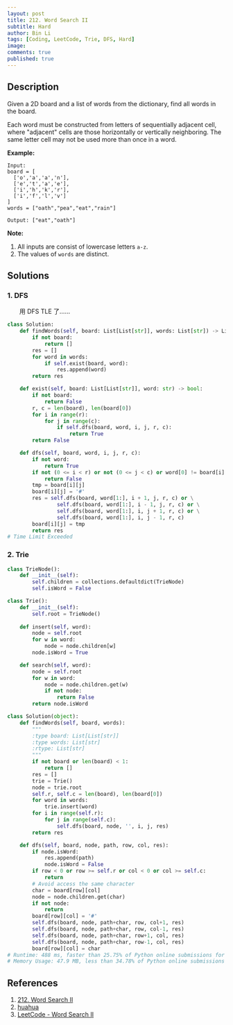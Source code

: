 ```yaml
---
layout: post
title: 212. Word Search II
subtitle: Hard
author: Bin Li
tags: [Coding, LeetCode, Trie, DFS, Hard]
image: 
comments: true
published: true
---
```


## Description

Given a 2D board and a list of words from the dictionary, find all words in the board.

Each word must be constructed from letters of sequentially adjacent cell, where "adjacent" cells are those horizontally or vertically neighboring. The same letter cell may not be used more than once in a word.

 

**Example:**

```
Input: 
board = [
  ['o','a','a','n'],
  ['e','t','a','e'],
  ['i','h','k','r'],
  ['i','f','l','v']
]
words = ["oath","pea","eat","rain"]

Output: ["eat","oath"]
```

 

**Note:**

1. All inputs are consist of lowercase letters `a-z`.
2. The values of `words` are distinct.

## Solutions
### 1. DFS
　　用 DFS TLE 了……
```python
class Solution:
    def findWords(self, board: List[List[str]], words: List[str]) -> List[str]:
        if not board:
            return []
        res = []
        for word in words:
            if self.exist(board, word):
                res.append(word)
        return res

    def exist(self, board: List[List[str]], word: str) -> bool:
        if not board:
            return False
        r, c = len(board), len(board[0])
        for i in range(r):
            for j in range(c):
                if self.dfs(board, word, i, j, r, c):
                    return True
        return False

    def dfs(self, board, word, i, j, r, c):
        if not word:
            return True
        if not (0 <= i < r) or not (0 <= j < c) or word[0] != board[i][j]:
            return False
        tmp = board[i][j]
        board[i][j] = '#'
        res = self.dfs(board, word[1:], i + 1, j, r, c) or \
                self.dfs(board, word[1:], i - 1, j, r, c) or \
                self.dfs(board, word[1:], i, j + 1, r, c) or \
                self.dfs(board, word[1:], i, j - 1, r, c)
        board[i][j] = tmp
        return res
# Time Limit Exceeded
```

### 2. Trie

```python
class TrieNode():
    def __init__(self):
        self.children = collections.defaultdict(TrieNode)
        self.isWord = False

class Trie():
    def __init__(self):
        self.root = TrieNode()
    
    def insert(self, word):
        node = self.root
        for w in word:
            node = node.children[w]
        node.isWord = True

    def search(self, word):
        node = self.root
        for w in word:
            node = node.children.get(w)
            if not node:
                return False
        return node.isWord

class Solution(object):
    def findWords(self, board, words):
        """
        :type board: List[List[str]]
        :type words: List[str]
        :rtype: List[str]
        """
        if not board or len(board) < 1:
            return []
        res = []
        trie = Trie()
        node = trie.root
        self.r, self.c = len(board), len(board[0])
        for word in words:
            trie.insert(word)
        for i in range(self.r):
            for j in range(self.c):
                self.dfs(board, node, '', i, j, res)
        return res

    def dfs(self, board, node, path, row, col, res):
        if node.isWord:
            res.append(path)
            node.isWord = False
        if row < 0 or row >= self.r or col < 0 or col >= self.c:
            return
        # Avoid access the same character
        char = board[row][col]
        node = node.children.get(char)
        if not node:
            return
        board[row][col] = '#'
        self.dfs(board, node, path+char, row, col+1, res)
        self.dfs(board, node, path+char, row, col-1, res)
        self.dfs(board, node, path+char, row+1, col, res)
        self.dfs(board, node, path+char, row-1, col, res)
        board[row][col] = char
# Runtime: 488 ms, faster than 25.75% of Python online submissions for Word Search II.
# Memory Usage: 47.9 MB, less than 34.78% of Python online submissions for Word Search II.
```

## References
1. [212. Word Search II](https://leetcode.com/problems/word-search-ii/)
2. [huahua](https://zxi.mytechroad.com/blog/searching/leetcode-212-word-search-ii/)
3. [ LeetCode - Word Search II](http://bookshadow.com/weblog/2015/05/19/leetcode-word-search-ii/)